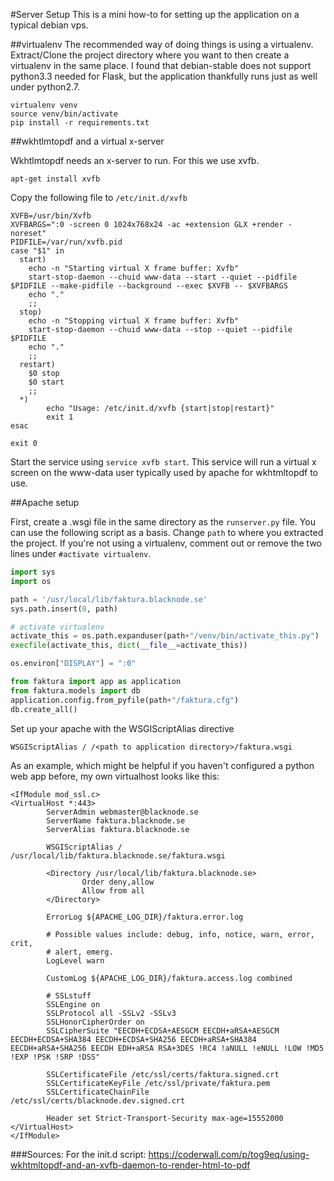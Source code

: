 #Server Setup
This is a mini how-to for setting up the application on a typical debian vps.

##virtualenv
The recommended way of doing things is using a virtualenv. Extract/Clone
the project directory where you want to then create a virtualenv in the same
place. I found that debian-stable does not support python3.3 needed for
Flask, but the application thankfully runs just as well under python2.7.

```
virtualenv venv
source venv/bin/activate
pip install -r requirements.txt
```


##wkhtlmtopdf and a virtual x-server

Wkhtlmtopdf needs an x-server to run. For this we use xvfb.
```
apt-get install xvfb
```

Copy the following file to `/etc/init.d/xvfb`
```
XVFB=/usr/bin/Xvfb
XVFBARGS=":0 -screen 0 1024x768x24 -ac +extension GLX +render -noreset"
PIDFILE=/var/run/xvfb.pid
case "$1" in
  start)
    echo -n "Starting virtual X frame buffer: Xvfb"
    start-stop-daemon --chuid www-data --start --quiet --pidfile $PIDFILE --make-pidfile --background --exec $XVFB -- $XVFBARGS
    echo "."
    ;;
  stop)
    echo -n "Stopping virtual X frame buffer: Xvfb"
    start-stop-daemon --chuid www-data --stop --quiet --pidfile $PIDFILE
    echo "."
    ;;
  restart)
    $0 stop
    $0 start
    ;;
  *)
        echo "Usage: /etc/init.d/xvfb {start|stop|restart}"
        exit 1
esac

exit 0
```

Start the service using `service xvfb start`. This service will run a virtual x
screen on the www-data user typically used by apache for wkhtmltopdf to use.


##Apache setup

First, create a .wsgi file in the same directory as the `runserver.py` file.
You can use the following script as a basis. Change `path` to where you extracted the project. If you're not using a virtualenv, comment out or
remove the two lines under `#activate virtualenv`.

```python
import sys
import os

path = '/usr/local/lib/faktura.blacknode.se'
sys.path.insert(0, path)

# activate virtualenv
activate_this = os.path.expanduser(path+"/venv/bin/activate_this.py")
execfile(activate_this, dict(__file__=activate_this))

os.environ["DISPLAY"] = ":0"

from faktura import app as application
from faktura.models import db
application.config.from_pyfile(path+"/faktura.cfg")
db.create_all()
```

Set up your apache with the WSGIScriptAlias directive
```
WSGIScriptAlias / /<path to application directory>/faktura.wsgi
```

As an example, which might be helpful if you haven't configured a python web app before, my own virtualhost looks like this:
```
<IfModule mod_ssl.c>
<VirtualHost *:443>
        ServerAdmin webmaster@blacknode.se
        ServerName faktura.blacknode.se
        ServerAlias faktura.blacknode.se

        WSGIScriptAlias / /usr/local/lib/faktura.blacknode.se/faktura.wsgi

        <Directory /usr/local/lib/faktura.blacknode.se>
                Order deny,allow
                Allow from all
        </Directory>

        ErrorLog ${APACHE_LOG_DIR}/faktura.error.log

        # Possible values include: debug, info, notice, warn, error, crit,
        # alert, emerg.
        LogLevel warn

        CustomLog ${APACHE_LOG_DIR}/faktura.access.log combined

        # SSLstuff
        SSLEngine on
        SSLProtocol all -SSLv2 -SSLv3
        SSLHonorCipherOrder on
        SSLCipherSuite "EECDH+ECDSA+AESGCM EECDH+aRSA+AESGCM EECDH+ECDSA+SHA384 EECDH+ECDSA+SHA256 EECDH+aRSA+SHA384 EECDH+aRSA+SHA256 EECDH EDH+aRSA RSA+3DES !RC4 !aNULL !eNULL !LOW !MD5 !EXP !PSK !SRP !DSS"

        SSLCertificateFile /etc/ssl/certs/faktura.signed.crt
        SSLCertificateKeyFile /etc/ssl/private/faktura.pem
        SSLCertificateChainFile /etc/ssl/certs/blacknode.dev.signed.crt

        Header set Strict-Transport-Security max-age=15552000
</VirtualHost>
</IfModule>
```

###Sources:
For the init.d script: https://coderwall.com/p/tog9eq/using-wkhtmltopdf-and-an-xvfb-daemon-to-render-html-to-pdf
